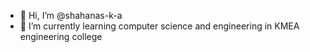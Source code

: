 - 👋 Hi, I’m @shahanas-k-a
- 🌱 I’m currently learning computer science and engineering in KMEA engineering college
